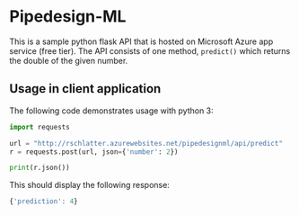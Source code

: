 # Pipedesign-ML

This is a sample python flask API that is hosted on Microsoft Azure app service (free tier). The API consists of one method, `predict()` which returns the double of the given number.

## Usage in client application
The following code demonstrates usage with python 3:

````python
import requests

url = "http://rschlatter.azurewebsites.net/pipedesignml/api/predict"
r = requests.post(url, json={'number': 2})

print(r.json())
````

This should display the following response:
````javascript
{'prediction': 4}
````

